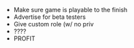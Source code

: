 - Make sure game is playable to the finish
- Advertise for beta testers
- Give custom role (w/ no priv
- ????
- PROFIT
